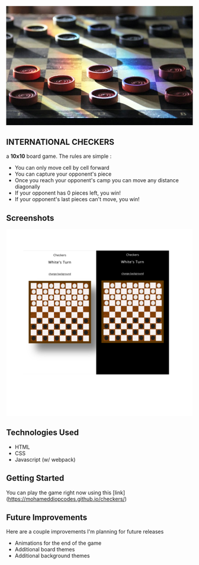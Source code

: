 <img src='./css/images/readmeimg.JPG'>

## INTERNATIONAL CHECKERS

a **10x10** board game. The rules are simple :

* You can only move cell by cell forward
* You can capture your opponent's piece
* Once you reach your opponent's camp you can move any distance diagonally
* If your opponent has 0 pieces left, you win!
* If your opponent's last pieces can't move, you win!

## Screenshots

<img src='./css/images/screenshots.PNG'>

## Technologies Used

* HTML
* CSS
* Javascript (w/ webpack)

## Getting Started

You can play the game right now using this [link] (https://mohameddiopcodes.github.io/checkers/)

## Future Improvements

Here are a couple improvements I'm planning for future releases

* Animations for the end of the game
* Additional board themes
* Additional background themes